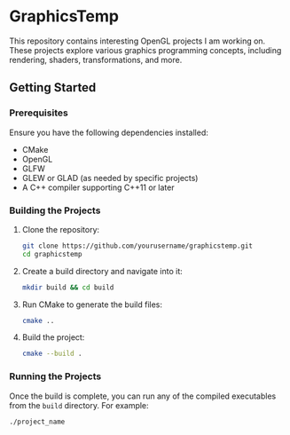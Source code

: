 # GraphicsTemp

This repository contains interesting OpenGL projects I am working on. These projects explore various graphics programming concepts, including rendering, shaders, transformations, and more.

## Getting Started

### Prerequisites
Ensure you have the following dependencies installed:
- CMake
- OpenGL
- GLFW
- GLEW or GLAD (as needed by specific projects)
- A C++ compiler supporting C++11 or later

### Building the Projects
1. Clone the repository:
   ```sh
   git clone https://github.com/yourusername/graphicstemp.git
   cd graphicstemp
   ```
2. Create a build directory and navigate into it:
   ```sh
   mkdir build && cd build
   ```
3. Run CMake to generate the build files:
   ```sh
   cmake ..
   ```
4. Build the project:
   ```sh
   cmake --build .
   ```

### Running the Projects
Once the build is complete, you can run any of the compiled executables from the `build` directory. For example:
```sh
./project_name
```
